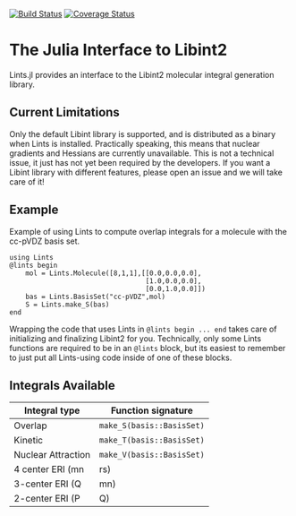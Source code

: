 [![Build Status](https://travis-ci.com/FermiQC/Lints.svg?branch=master)](https://travis-ci.com/FermiQC/Lints)
[![Coverage Status](https://coveralls.io/repos/github/FermiQC/Lints/badge.svg?branch=master)](https://coveralls.io/github/FermiQC/Lints?branch=master)
# The Julia Interface to Libint2 

Lints.jl provides an interface to the Libint2 molecular integral generation library.

## Current Limitations
Only the default Libint library is supported, and is distributed as a binary when Lints is installed. Practically speaking, this means
that nuclear gradients and Hessians are currently unavailable. This is not a technical issue, it just has not yet been required by the
developers. If you want a Libint library with different features, please open an issue and we will take care of it!

## Example
Example of using Lints to compute overlap integrals for a molecule with the cc-pVDZ basis set.

```
using Lints
@lints begin
    mol = Lints.Molecule([8,1,1],[[0.0,0.0,0.0],
                                  [1.0,0.0,0.0],
                                  [0.0,1.0,0.0]])
    bas = Lints.BasisSet("cc-pVDZ",mol)
    S = Lints.make_S(bas)
end
```

Wrapping the code that uses Lints in `@lints begin ... end` takes care of initializing and finalizing Libint2 for you.
Technically, only some Lints functions are required to be in an `@lints` block, but its easiest to remember to just put
all Lints-using code inside of one of these blocks.

## Integrals Available
| Integral type       | Function signature                                 |
|---------------------|----------------------------------------------------|
| Overlap             | `make_S(basis::BasisSet)`                          |
| Kinetic             | `make_T(basis::BasisSet)`                          |
| Nuclear Attraction  | `make_V(basis::BasisSet)`                          |
| 4 center ERI (mn|rs)| `make_ERI4(basis::BasisSet)`                       |
| 3-center ERI (Q|mn) | `make_ERI3(basis::BasisSet,dfbasis::BasisSet)`     |
| 2-center ERI (P|Q)  | `make_ERI2(basis::BasisSet)`                       |
